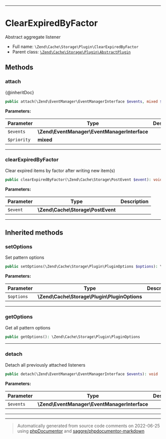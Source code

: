 ***

# ClearExpiredByFactor

Abstract aggregate listener



* Full name: `\Zend\Cache\Storage\Plugin\ClearExpiredByFactor`
* Parent class: [`\Zend\Cache\Storage\Plugin\AbstractPlugin`](./AbstractPlugin.md)




## Methods


### attach

{@inheritDoc}

```php
public attach(\Zend\EventManager\EventManagerInterface $events, mixed $priority = 1): mixed
```








**Parameters:**

| Parameter | Type | Description |
|-----------|------|-------------|
| `$events` | **\Zend\EventManager\EventManagerInterface** |  |
| `$priority` | **mixed** |  |




***

### clearExpiredByFactor

Clear expired items by factor after writing new item(s)

```php
public clearExpiredByFactor(\Zend\Cache\Storage\PostEvent $event): void
```








**Parameters:**

| Parameter | Type | Description |
|-----------|------|-------------|
| `$event` | **\Zend\Cache\Storage\PostEvent** |  |




***


## Inherited methods


### setOptions

Set pattern options

```php
public setOptions(\Zend\Cache\Storage\Plugin\PluginOptions $options): \Zend\Cache\Storage\Plugin\AbstractPlugin
```








**Parameters:**

| Parameter | Type | Description |
|-----------|------|-------------|
| `$options` | **\Zend\Cache\Storage\Plugin\PluginOptions** |  |




***

### getOptions

Get all pattern options

```php
public getOptions(): \Zend\Cache\Storage\Plugin\PluginOptions
```











***

### detach

Detach all previously attached listeners

```php
public detach(\Zend\EventManager\EventManagerInterface $events): void
```








**Parameters:**

| Parameter | Type | Description |
|-----------|------|-------------|
| `$events` | **\Zend\EventManager\EventManagerInterface** |  |




***


***
> Automatically generated from source code comments on 2022-06-25 using [phpDocumentor](http://www.phpdoc.org/) and [saggre/phpdocumentor-markdown](https://github.com/Saggre/phpDocumentor-markdown)
